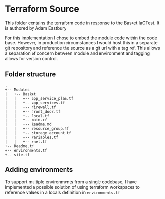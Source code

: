 # Terraform Source

This folder contains the terraform code in response to the Basket IaCTest. It is authored by Adam Eastbury

For this implementation I chose to embed the module code within the code base. However, in production circumstances I would host this in a separate git repository and reference the source as a git url with a tag ref. This allows a separation of concern between module and environment and tagging allows for version control.

## Folder structure
```
.
+-- Modules
|   +-- Basket
|   |   +-- app_service_plan.tf
|   |   +-- app_services.tf
|   |   +-- firewall.tf
|   |   +-- front_door.tf
|   |   +-- local.tf
|   |   +-- main.tf
|   |   +-- Readme.md
|   |   +-- resource_group.tf
|   |   +-- storage_account.tf
|   |   +-- variables.tf
|   |   +-- vnet.tf
+-- Readme.tf
+-- environments.tf
+-- site.tf
```

## Adding environments

To support multiple environments from a single codebase, I have implemented a possible solution of using terraform workspaces to reference values in a locals definition in `environments.tf`